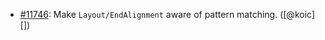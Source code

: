 * [#11746](https://github.com/rubocop/rubocop/pull/11746): Make `Layout/EndAlignment` aware of pattern matching. ([@koic][])
